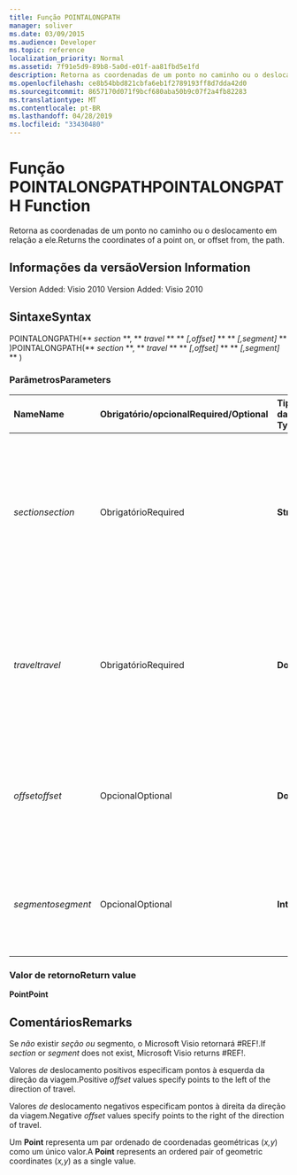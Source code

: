 ```yaml
---
title: Função POINTALONGPATH
manager: soliver
ms.date: 03/09/2015
ms.audience: Developer
ms.topic: reference
localization_priority: Normal
ms.assetid: 7f91e5d9-89b8-5a0d-e01f-aa81fbd5e1fd
description: Retorna as coordenadas de um ponto no caminho ou o deslocamento em relação a ele.
ms.openlocfilehash: ce8b54bbd821cbfa6eb1f2789193ff8d7dda42d0
ms.sourcegitcommit: 8657170d071f9bcf680aba50b9c07f2a4fb82283
ms.translationtype: MT
ms.contentlocale: pt-BR
ms.lasthandoff: 04/28/2019
ms.locfileid: "33430480"
---
```

# <a name="pointalongpath-function"></a><span data-ttu-id="67f64-103">Função POINTALONGPATH</span><span class="sxs-lookup"><span data-stu-id="67f64-103">POINTALONGPATH Function</span></span>

<span data-ttu-id="67f64-104">Retorna as coordenadas de um ponto no caminho ou o deslocamento em relação a ele.</span><span class="sxs-lookup"><span data-stu-id="67f64-104">Returns the coordinates of a point on, or offset from, the path.</span></span>
  
## <a name="version-information"></a><span data-ttu-id="67f64-105">Informações da versão</span><span class="sxs-lookup"><span data-stu-id="67f64-105">Version Information</span></span>

<span data-ttu-id="67f64-106">Version Added: Visio 2010
</span><span class="sxs-lookup"><span data-stu-id="67f64-106">Version Added: Visio 2010</span></span> 
  
## <a name="syntax"></a><span data-ttu-id="67f64-107">Sintaxe</span><span class="sxs-lookup"><span data-stu-id="67f64-107">Syntax</span></span>

<span data-ttu-id="67f64-108">POINTALONGPATH(\*\* *section* \*\*, \*\* *travel* \*\* \*\* *[,offset]* \*\* \*\* *[,segment]* \*\* )</span><span class="sxs-lookup"><span data-stu-id="67f64-108">POINTALONGPATH(\*\* *section* \*\*, \*\* *travel* \*\* \*\* *[,offset]* \*\* \*\* *[,segment]* \*\* )</span></span> 
  
### <a name="parameters"></a><span data-ttu-id="67f64-109">Parâmetros</span><span class="sxs-lookup"><span data-stu-id="67f64-109">Parameters</span></span>

|<span data-ttu-id="67f64-110">**Name**</span><span class="sxs-lookup"><span data-stu-id="67f64-110">**Name**</span></span>|<span data-ttu-id="67f64-111">**Obrigatório/opcional**</span><span class="sxs-lookup"><span data-stu-id="67f64-111">**Required/Optional**</span></span>|<span data-ttu-id="67f64-112">**Tipo de dados**</span><span class="sxs-lookup"><span data-stu-id="67f64-112">**Data Type**</span></span>|<span data-ttu-id="67f64-113">**Descrição**</span><span class="sxs-lookup"><span data-stu-id="67f64-113">**Description**</span></span>|
|:-----|:-----|:-----|:-----|
| <span data-ttu-id="67f64-114">_section_</span><span class="sxs-lookup"><span data-stu-id="67f64-114">_section_</span></span> <br/> |<span data-ttu-id="67f64-115">Obrigatório</span><span class="sxs-lookup"><span data-stu-id="67f64-115">Required</span></span>  <br/> |<span data-ttu-id="67f64-116">**String**</span><span class="sxs-lookup"><span data-stu-id="67f64-116">**String**</span></span> <br/> |<span data-ttu-id="67f64-117">A seção Geometry que representa o caminho, especificada por uma referência à sua respectiva célula Path (por exemplo, Geometry1.Path).</span><span class="sxs-lookup"><span data-stu-id="67f64-117">The Geometry section that represents the path, specified by a reference to its Path cell (for example, Geometry1.Path).</span></span>  <br/> |
| <span data-ttu-id="67f64-118">_travel_</span><span class="sxs-lookup"><span data-stu-id="67f64-118">_travel_</span></span> <br/> |<span data-ttu-id="67f64-119">Obrigatório</span><span class="sxs-lookup"><span data-stu-id="67f64-119">Required</span></span>  <br/> |<span data-ttu-id="67f64-120">**Double**</span><span class="sxs-lookup"><span data-stu-id="67f64-120">**Double**</span></span> <br/> |<span data-ttu-id="67f64-121">O percentual do caminho percorrido, do ponto inicial ao ponto final, que identifica o ponto.</span><span class="sxs-lookup"><span data-stu-id="67f64-121">The percentage of the path traversed, from the begin point to the end point that identifies the point.</span></span> <span data-ttu-id="67f64-122">Deve estar entre 0 e 1.</span><span class="sxs-lookup"><span data-stu-id="67f64-122">Must be between 0 and 1.</span></span>  <br/> |
| <span data-ttu-id="67f64-123">_offset_</span><span class="sxs-lookup"><span data-stu-id="67f64-123">_offset_</span></span> <br/> |<span data-ttu-id="67f64-124">Opcional</span><span class="sxs-lookup"><span data-stu-id="67f64-124">Optional</span></span>  <br/> |<span data-ttu-id="67f64-125">**Double**</span><span class="sxs-lookup"><span data-stu-id="67f64-125">**Double**</span></span> <br/> |<span data-ttu-id="67f64-126">A distância que esse ponto é deslocado do caminho.</span><span class="sxs-lookup"><span data-stu-id="67f64-126">The distance that the point is offset from the path.</span></span> <span data-ttu-id="67f64-127">Consulte Comentários para obter mais informações.</span><span class="sxs-lookup"><span data-stu-id="67f64-127">See Remarks for more information.</span></span>  <br/> |
| <span data-ttu-id="67f64-128">_segmento_</span><span class="sxs-lookup"><span data-stu-id="67f64-128">_segment_</span></span> <br/> |<span data-ttu-id="67f64-129">Opcional</span><span class="sxs-lookup"><span data-stu-id="67f64-129">Optional</span></span>  <br/> |<span data-ttu-id="67f64-130">**Integer**</span><span class="sxs-lookup"><span data-stu-id="67f64-130">**Integer**</span></span> <br/> |<span data-ttu-id="67f64-131">O segmento baseado em 1 do caminho no qual as coordenadas deverão ser calculadas.</span><span class="sxs-lookup"><span data-stu-id="67f64-131">The 1-based segment of the path in which to calculate the coordinates.</span></span>  <br/> |
   
### <a name="return-value"></a><span data-ttu-id="67f64-132">Valor de retorno</span><span class="sxs-lookup"><span data-stu-id="67f64-132">Return value</span></span>

 <span data-ttu-id="67f64-133">**Point**</span><span class="sxs-lookup"><span data-stu-id="67f64-133">**Point**</span></span>
  
## <a name="remarks"></a><span data-ttu-id="67f64-134">Comentários</span><span class="sxs-lookup"><span data-stu-id="67f64-134">Remarks</span></span>

<span data-ttu-id="67f64-135">Se  _não_ existir  _seção ou_ segmento, o Microsoft Visio retornará #REF!.</span><span class="sxs-lookup"><span data-stu-id="67f64-135">If  _section_ or  _segment_ does not exist, Microsoft Visio returns #REF!.</span></span> 
  
<span data-ttu-id="67f64-136">Valores  *de*  deslocamento positivos especificam pontos à esquerda da direção da viagem.</span><span class="sxs-lookup"><span data-stu-id="67f64-136">Positive  *offset*  values specify points to the left of the direction of travel.</span></span> 
  
<span data-ttu-id="67f64-137">Valores  *de*  deslocamento negativos especificam pontos à direita da direção da viagem.</span><span class="sxs-lookup"><span data-stu-id="67f64-137">Negative  *offset*  values specify points to the right of the direction of travel.</span></span> 
  
<span data-ttu-id="67f64-138">Um **Point** representa um par ordenado de coordenadas geométricas (*x,y*) como um único valor.</span><span class="sxs-lookup"><span data-stu-id="67f64-138">A **Point** represents an ordered pair of geometric coordinates (*x,y*) as a single value.</span></span> 
  

